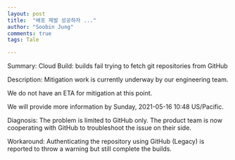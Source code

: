 ```yaml
---
layout: post
title:  "배포 제발 성공하자 ..."
author: "Soobin Jung"
comments: true
tags: Tale

---
```


Summary: Cloud Build: builds fail trying to fetch git repositories from GitHub

Description: Mitigation work is currently underway by our engineering team.

We do not have an ETA for mitigation at this point.

We will provide more information by Sunday, 2021-05-16 10:48 US/Pacific.

Diagnosis: The problem is limited to GitHub only. The product team is now cooperating with GitHub to troubleshoot the issue on their side.

Workaround: Authenticating the repository using GitHub (Legacy) is reported to throw a warning but still complete the builds.